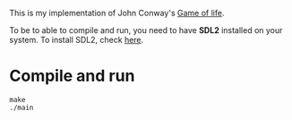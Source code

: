 This is my implementation of John Conway's [Game of life](https://en.wikipedia.org/wiki/Conway%27s_Game_of_Life).

To be to able to compile and run, you need to have **SDL2** installed on your system. To install SDL2, 
check [here](https://wiki.libsdl.org/Installation).

# Compile and run

```
make
./main
```
